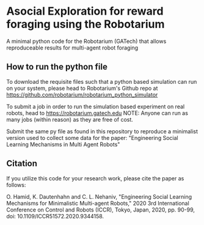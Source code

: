 # Asocial Exploration for reward foraging using the Robotarium
A minimal python code for the Robotarium (GATech) that allows reproduceable results for multi-agent robot foraging

## How to run the python file
To download the requisite files such that a python based simulation can run on your system, please head to Robotarium's Github repo at
https://github.com/robotarium/robotarium_python_simulator

To submit a job in order to run the simulation based experiment on real robots, head to 
https://robotarium.gatech.edu
NOTE: Anyone can run as many jobs (within reason) as they are free of cost.

Submit the same py file as found in this repository to reproduce a minimalist version used to collect some data for the paper:
"Engineering Social Learning Mechanisms in Multi Agent Robots"

## Citation
If you utilize this code for your research work, please cite the paper as follows:

O. Hamid, K. Dautenhahn and C. L. Nehaniv, "Engineering Social Learning Mechanisms for Minimalistic Multi-agent Robots," 2020 3rd International Conference on Control and Robots (ICCR), Tokyo, Japan, 2020, pp. 90-99, doi: 10.1109/ICCR51572.2020.9344158.
